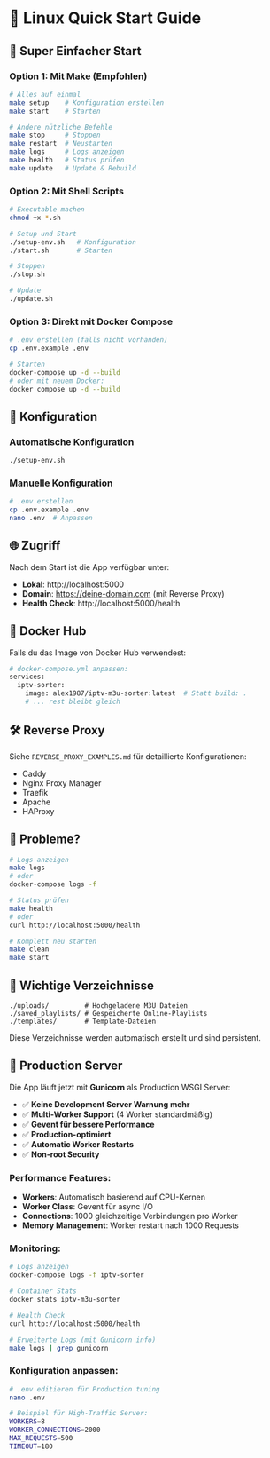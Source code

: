 # 🐧 Linux Quick Start Guide

## 🚀 Super Einfacher Start

### Option 1: Mit Make (Empfohlen)
```bash
# Alles auf einmal
make setup    # Konfiguration erstellen
make start    # Starten

# Andere nützliche Befehle
make stop     # Stoppen
make restart  # Neustarten
make logs     # Logs anzeigen
make health   # Status prüfen
make update   # Update & Rebuild
```

### Option 2: Mit Shell Scripts
```bash
# Executable machen
chmod +x *.sh

# Setup und Start
./setup-env.sh   # Konfiguration
./start.sh       # Starten

# Stoppen
./stop.sh

# Update
./update.sh
```

### Option 3: Direkt mit Docker Compose
```bash
# .env erstellen (falls nicht vorhanden)
cp .env.example .env

# Starten
docker-compose up -d --build
# oder mit neuem Docker:
docker compose up -d --build
```

## 🔧 Konfiguration

### Automatische Konfiguration
```bash
./setup-env.sh
```

### Manuelle Konfiguration
```bash
# .env erstellen
cp .env.example .env
nano .env  # Anpassen
```

## 🌐 Zugriff

Nach dem Start ist die App verfügbar unter:
- **Lokal**: http://localhost:5000
- **Domain**: https://deine-domain.com (mit Reverse Proxy)
- **Health Check**: http://localhost:5000/health

## 🔄 Docker Hub

Falls du das Image von Docker Hub verwendest:
```bash
# docker-compose.yml anpassen:
services:
  iptv-sorter:
    image: alex1987/iptv-m3u-sorter:latest  # Statt build: .
    # ... rest bleibt gleich
```

## 🛠️ Reverse Proxy

Siehe `REVERSE_PROXY_EXAMPLES.md` für detaillierte Konfigurationen:
- Caddy
- Nginx Proxy Manager  
- Traefik
- Apache
- HAProxy

## 🐛 Probleme?

```bash
# Logs anzeigen
make logs
# oder
docker-compose logs -f

# Status prüfen
make health
# oder
curl http://localhost:5000/health

# Komplett neu starten
make clean
make start
```

## 📁 Wichtige Verzeichnisse

```
./uploads/         # Hochgeladene M3U Dateien
./saved_playlists/ # Gespeicherte Online-Playlists
./templates/       # Template-Dateien
```

Diese Verzeichnisse werden automatisch erstellt und sind persistent.

## 🚀 Production Server

Die App läuft jetzt mit **Gunicorn** als Production WSGI Server:

- ✅ **Keine Development Server Warnung mehr**
- ✅ **Multi-Worker Support** (4 Worker standardmäßig)
- ✅ **Gevent für bessere Performance**
- ✅ **Production-optimiert**
- ✅ **Automatic Worker Restarts**
- ✅ **Non-root Security**

### Performance Features:
- **Workers**: Automatisch basierend auf CPU-Kernen
- **Worker Class**: Gevent für async I/O
- **Connections**: 1000 gleichzeitige Verbindungen pro Worker
- **Memory Management**: Worker restart nach 1000 Requests

### Monitoring:
```bash
# Logs anzeigen
docker-compose logs -f iptv-sorter

# Container Stats
docker stats iptv-m3u-sorter

# Health Check
curl http://localhost:5000/health

# Erweiterte Logs (mit Gunicorn info)
make logs | grep gunicorn
```

### Konfiguration anpassen:
```bash
# .env editieren für Production tuning
nano .env

# Beispiel für High-Traffic Server:
WORKERS=8
WORKER_CONNECTIONS=2000
MAX_REQUESTS=500
TIMEOUT=180
```
